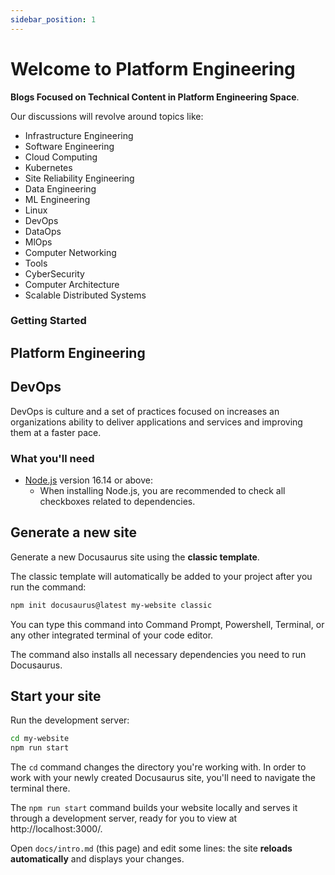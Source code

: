 ```yaml
---
sidebar_position: 1
---
```


# Welcome to Platform Engineering

**Blogs Focused on Technical Content in Platform Engineering Space**.  

Our discussions will revolve around topics like:
- Infrastructure Engineering  
- Software Engineering  
- Cloud Computing  
- Kubernetes  
- Site Reliability Engineering
- Data Engineering  
- ML Engineering
- Linux  
- DevOps
- DataOps
- MlOps
- Computer Networking
- Tools  
- CyberSecurity
- Computer Architecture
- Scalable Distributed Systems

### Getting Started

## Platform Engineering  

## DevOps

DevOps is culture and a set of practices focused on increases an organizations ability to deliver applications and services and improving them at a faster pace.   



### What you'll need

- [Node.js](https://nodejs.org/en/download/) version 16.14 or above:
  - When installing Node.js, you are recommended to check all checkboxes related to dependencies.

## Generate a new site

Generate a new Docusaurus site using the **classic template**.

The classic template will automatically be added to your project after you run the command:

```bash
npm init docusaurus@latest my-website classic
```

You can type this command into Command Prompt, Powershell, Terminal, or any other integrated terminal of your code editor.

The command also installs all necessary dependencies you need to run Docusaurus.

## Start your site

Run the development server:

```bash
cd my-website
npm run start
```

The `cd` command changes the directory you're working with. In order to work with your newly created Docusaurus site, you'll need to navigate the terminal there.

The `npm run start` command builds your website locally and serves it through a development server, ready for you to view at http://localhost:3000/.

Open `docs/intro.md` (this page) and edit some lines: the site **reloads automatically** and displays your changes.
